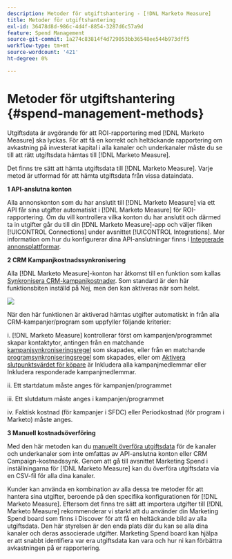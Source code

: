 ```yaml
---
description: Metoder för utgiftshantering - [!DNL Marketo Measure]
title: Metoder för utgiftshantering
exl-id: 36478d8d-986c-4d4f-8854-3287d6c57a9d
feature: Spend Management
source-git-commit: 1a274c83814f4d729053bb36548ee544b973dff5
workflow-type: tm+mt
source-wordcount: '421'
ht-degree: 0%

---
```


# Metoder för utgiftshantering {#spend-management-methods}

Utgiftsdata är avgörande för att ROI-rapportering med [!DNL Marketo Measure] ska lyckas. För att få en korrekt och heltäckande rapportering om avkastning på investerat kapital i alla kanaler och underkanaler måste du se till att rätt utgiftsdata hämtas till [!DNL Marketo Measure].

Det finns tre sätt att hämta utgiftsdata till [!DNL Marketo Measure]. Varje metod är utformad för att hämta utgiftsdata från vissa dataindata.

**1 API-anslutna konton**

Alla annonskonton som du har anslutit till [!DNL Marketo Measure] via ett API får sina utgifter automatiskt i [!DNL Marketo Measure] för ROI-rapportering. Om du vill kontrollera vilka konton du har anslutit och därmed ta in utgifter går du till din [!DNL Marketo Measure]-app och väljer fliken [!UICONTROL Connections] under avsnittet [!UICONTROL Integrations]. Mer information om hur du konfigurerar dina API-anslutningar finns i [Integrerade annonsplattformar](/help/api-connections/utilizing-marketo-measures-api-connections/integrated-ad-platforms.md#how-to-connect-ad-platforms).

**2 CRM Kampanjkostnadssynkronisering**

Alla [!DNL Marketo Measure]-konton har åtkomst till en funktion som kallas [Synkronisera CRM-kampanjkostnader](/help/marketing-spend/spend-management/crm-campaign-costs.md#availability). Som standard är den här funktionsbiten inställd på Nej, men den kan aktiveras när som helst.

![](assets/spend-management-methods-1.png)

När den här funktionen är aktiverad hämtas utgifter automatiskt in från alla CRM-kampanjer/program som uppfyller följande kriterier:

i. [!DNL Marketo Measure] kontrollerar först om kampanjen/programmet skapar kontaktytor, antingen från en matchande [kampanjsynkroniseringsregel](/help/channel-tracking-and-setup/offline-channels/custom-campaign-sync.md) som skapades, eller från en matchande [programsynkroniseringsregel](/help/marketo-measure-and-marketo/marketo-measure-integrations-with-marketo/marketo-engage-programs-integration.md) som skapades, eller om [Aktivera slutpunktsvärdet för köpare](/help/channel-tracking-and-setup/offline-channels/legacy-processes/syncing-offline-campaigns.md#how-to-create-a-campaign-and-sync-buyer-touchpoints) är Inkludera alla kampanjmedlemmar eller Inkludera responderade kampanjmedlemmar.

ii. Ett startdatum måste anges för kampanjen/programmet

iii. Ett slutdatum måste anges i kampanjen/programmet

iv. Faktisk kostnad (för kampanjer i SFDC) eller Periodkostnad (för program i Marketo) måste anges.

**3 Manuell kostnadsöverföring**

Med den här metoden kan du [manuellt överföra utgiftsdata](/help/marketing-spend/spend-management/marketing-channel-costs.md#uploading-marketing-costs) för de kanaler och underkanaler som inte omfattas av API-anslutna konton eller CRM Campaign-kostnadssynk. Genom att gå till avsnittet Marketing Spend i inställningarna för [!DNL Marketo Measure] kan du överföra utgiftsdata via en CSV-fil för alla dina kanaler.

Kunder kan använda en kombination av alla dessa tre metoder för att hantera sina utgifter, beroende på den specifika konfigurationen för [!DNL Marketo Measure]. Eftersom det finns tre sätt att importera utgifter till [!DNL Marketo Measure] rekommenderar vi starkt att du använder din Marketing Spend board som finns i Discover för att få en heltäckande bild av alla utgiftsdata. Den här styrelsen är den enda plats där du kan se alla dina kanaler och deras associerade utgifter. Marketing Spend board kan hjälpa er att snabbt identifiera var era utgiftsdata kan vara och hur ni kan förbättra avkastningen på er rapportering.
